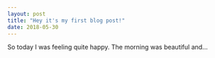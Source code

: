 ```yaml
---
layout: post
title: "Hey it's my first blog post!"
date: 2018-05-30
---
```


So today I was feeling quite happy. The morning was beautiful and...
